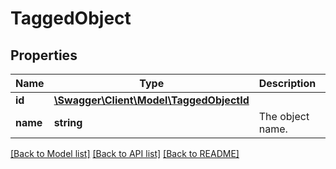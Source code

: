 # TaggedObject

## Properties
Name | Type | Description | Notes
------------ | ------------- | ------------- | -------------
**id** | [**\Swagger\Client\Model\TaggedObjectId**](TaggedObjectId.md) |  | 
**name** | **string** | The object name. | [optional] 

[[Back to Model list]](../README.md#documentation-for-models) [[Back to API list]](../README.md#documentation-for-api-endpoints) [[Back to README]](../README.md)


